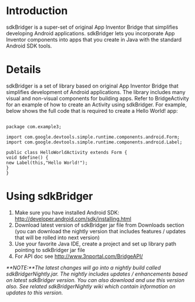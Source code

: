 # Introduction #

sdkBridger is a super-set of original App Inventor Bridge that simplifies developing Android applications. sdkBridger lets you incorporate App Inventor components into apps that you create in Java with the standard Android SDK tools.


# Details #

sdkBridger is a set of library based on original App Inventor Bridge that simplifies development of Android applications. The library includes many visual and non-visual components for building apps. Refer to BridgeActivity for an example of how to create an Activity using sdkBridger. For example, below shows the full code that is required to create a Hello World! app:
```

package com.example3;

import com.google.devtools.simple.runtime.components.android.Form;
import com.google.devtools.simple.runtime.components.android.Label;

public class HelloWorldActivity extends Form {
void $define() {
new Label(this,"Hello World!");
}
}
```

# Using sdkBridger #
  1. Make sure you have installed Android SDK: http://developer.android.com/sdk/installing.html
  1. Download latest version of sdkBridger jar file from Downloads section (you can download the nightly version that includes features / updates that will be rolled into next version)
  1. Use your favorite Java IDE, create a project and set up library path pointing to sdkBridger jar file
  1. For API doc see http://www.3nportal.com/BridgeAPI/

_**NOTE:**The latest changes will go into a nightly build called sdkBridgerNightly.jar. The nightly includes updates / enhancements based on latest sdkBridger version. You can also download and use this version also. See related sdkBridgerNightly wiki which contain information on updates to this version._